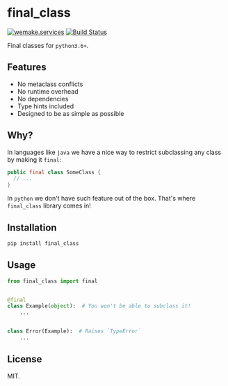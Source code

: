 # final_class

[![wemake.services](https://img.shields.io/badge/style-wemake.services-green.svg?label=&logo=data%3Aimage%2Fpng%3Bbase64%2CiVBORw0KGgoAAAANSUhEUgAAABAAAAAQCAMAAAAoLQ9TAAAABGdBTUEAALGPC%2FxhBQAAAAFzUkdCAK7OHOkAAAAbUExURQAAAAAAAAAAAAAAAAAAAAAAAAAAAAAAAP%2F%2F%2F5TvxDIAAAAIdFJOUwAjRA8xXANAL%2Bv0SAAAADNJREFUGNNjYCAIOJjRBdBFWMkVQeGzcHAwksJnAPPZGOGAASzPzAEHEGVsLExQwE7YswCb7AFZSF3bbAAAAABJRU5ErkJggg%3D%3D)](http://wemake.services) [![Build Status](https://travis-ci.org/wemake-services/final-class.svg?branch=master)](https://travis-ci.org/wemake-services/final-class)

Final classes for `python3.6+`.


## Features

- No metaclass conflicts
- No runtime overhead
- No dependencies
- Type hints included
- Designed to be as simple as possible


## Why?

In languages like `java` we have a nice way
to restrict subclassing any class by making it `final`:

```java
public final class SomeClass {
  // ...
}
```

In `python` we don't have such feature out of the box.
That's where `final_class` library comes in!


## Installation

```bash
pip install final_class
```


## Usage

```python
from final_class import final


@final
class Example(object):  # You won't be able to subclass it!
    ...


class Error(Example):  # Raises `TypeError`
    ...
```


## License

MIT.

